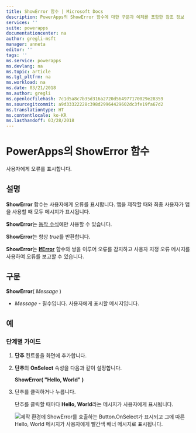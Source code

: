 ```yaml
---
title: ShowError 함수 | Microsoft Docs
description: PowerApps의 ShowError 함수에 대한 구문과 예제를 포함한 참조 정보
services: ''
suite: powerapps
documentationcenter: na
author: gregli-msft
manager: anneta
editor: ''
tags: ''
ms.service: powerapps
ms.devlang: na
ms.topic: article
ms.tgt_pltfrm: na
ms.workload: na
ms.date: 03/21/2018
ms.author: gregli
ms.openlocfilehash: 7c1d5a8c7b35d316a2720d564977170029e28359
ms.sourcegitcommit: a9d33322228c398d29964429602dc3fe19fa67d2
ms.translationtype: HT
ms.contentlocale: ko-KR
ms.lasthandoff: 03/28/2018
---
```

# <a name="showerror-function-in-powerapps"></a>PowerApps의 ShowError 함수
사용자에게 오류를 표시합니다.

## <a name="description"></a>설명
**ShowError** 함수는 사용자에게 오류를 표시합니다.  앱을 제작할 때와 최종 사용자가 앱을 사용할 때 모두 메시지가 표시됩니다.

**ShowError**는 [동작 수식](../working-with-formulas-in-depth.md)에만 사용할 수 있습니다.

**ShowError**는 항상 *true*를 반환합니다.

**ShowError**는 [**IfError**](function-iferror.md) 함수와 쌍을 이루어 오류를 감지하고 사용자 지정 오류 메시지를 사용하여 오류를 보고할 수 있습니다.

## <a name="syntax"></a>구문
**ShowError**( *Message* )

* *Message* - 필수입니다.  사용자에게 표시할 메시지입니다. 

## <a name="examples"></a>예

### <a name="step-by-step"></a>단계별 가이드

1. **단추** 컨트롤을 화면에 추가합니다.

2. **단추**의 **OnSelect** 속성을 다음과 같이 설정합니다.

    **ShowError( "Hello, World" )**

3. 단추를 클릭하거나 누릅니다.  

    단추를 클릭할 때마다 **Hello, World**라는 메시지가 사용자에게 표시됩니다.

    ![제작 환경에 ShowError를 호출하는 Button.OnSelect가 표시되고 그에 따른 Hello, World 메시지가 사용자에게 빨간색 배너 메시지로 표시됩니다.](media/function-showerror/hello-world.png)
